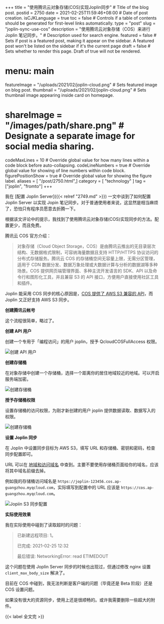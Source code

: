 +++
title = "使用腾讯云对象存储(COS)实现Joplin同步" # Title of the blog post.
postid = 2750
date = 2021-02-25T11:59:46+08:00 # Date of post creation.
isCJKLanguage = true
toc = false # Controls if a table of contents should be generated for first-level links automatically.
type = "post"
slug = "joplin-sync-use-cos"
description = "使用腾讯云对象存储（COS）来进行 Joplin 笔记同步。" # Description used for search engine.
featured = false # Sets if post is a featured post, making it appear on the sidebar. A featured post won't be listed on the sidebar if it's the current page
draft = false # Sets whether to render this page. Draft of true will not be rendered.
# menu: main
featureImage = "/uploads/2021/02/joplin-cloud.png" # Sets featured image on blog post.
thumbnail = "/uploads/2021/02/joplin-cloud.png" # Sets thumbnail image appearing inside card on homepage.
# shareImage = "/images/path/share.png" # Designate a separate image for social media sharing.
codeMaxLines = 10 # Override global value for how many lines within a code block before auto-collapsing.
codeLineNumbers = true # Override global value for showing of line numbers within code block.
figurePositionShow = true # Override global value for showing the figure label.
aliases = [ "/post/2750.html",]
category = [ "technology" ]
tag = ["joplin", "fromto"]
+++

我在 [配置 Joplin Server]({{< relref "2749.md" >}}) 一文中谈到了如何配置 Joplin Server 以实现 Jopin 笔记同步。对于普通使用者来说，这显然是相当麻烦了，恐怕只有程序员愿意去折腾一下。

根据该文评论中的提示，我找到了使用腾讯云对象存储(COS)实现同步的方法。配置更少，而且免费。 <!--more-->

腾讯云 COS 官方介绍：

> 对象存储（Cloud Object Storage，COS）是由腾讯云推出的无目录层次结构、无数据格式限制，可容纳海量数据且支持 HTTP/HTTPS 协议访问的分布式存储服务。腾讯云 COS 的存储桶空间无容量上限，无需分区管理，适用于 CDN 数据分发、数据万象处理或大数据计算与分析的数据湖等多种场景。COS 提供网页端管理界面、多种主流开发语言的 SDK、API 以及命令行和图形化工具，并且兼容 S3 的 API 接口，方便用户直接使用社区工具和插件。

Joplin 能采用 COS 同步的核心原因是，[COS 提供了 AWS S3 兼容的 API](https://cloud.tencent.com/document/product/436/37421)，而 Joplin 又正好支持 AWS S3 同步。

**创建腾讯云帐号**

这个流程很简单，略过了。

**创建 API 用户**

创建一个专用于「编程访问」的用户 joplin，授予 QcloudCOSFullAccess 权限。

![创建 API 用户](/uploads/2021/02/joplin-cos-user.png)

**创建存储桶**

在对象存储中创建一个存储桶，选择一个距离你的居住地域较近的地域。可以开启服务端加密。

![创建存储桶](/uploads/2021/02/joplin-cos-bucket.png)

**授予存储桶权限**

设置存储桶的访问权限，为刚才新创建的用户 joplin 提供数据读取、数据写入的权限。

![创建存储桶](/uploads/2021/02/joplin-cos-access.png)

**设置 Joplin 同步**

在 Joplin 中设置同步目标为 AWS S3，填写 URL 和存储桶、密钥和密码，检查同步配置即可。

URL 可以在 [地域和访问域名](https://cloud.tencent.com/document/product/436/6224) 中查到。主要不要使用存储桶页面给你的域名，应该将其中域名前缀去掉。

例如我的存储桶访问域名是 `https://joplin-123456.cos.ap-guangzhou.myqcloud.com`，实际填写到配置中的 URL 应该是 `https://cos.ap-guangzhou.myqcloud.com`。

![Jopiin S3 同步配置](/uploads/2021/02/joplin-cos-sync.png)

**实际使用效果**

我在实际使用中碰到了读取超时的问题：

> 已新建远程项目: 1。
>
> 已完成: 2021-02-25 12:32
>
> 最后错误: NetworkingError: read ETIMEDOUT

这个问题在使用 Joplin Server 同步的时候也出现过，但通过修改 nginx 设置 `client_max_body_size` 解决了。

目前在 COS 中碰到，我无法判断是客户端的问题（毕竟还是 Beta 阶段）还是 COS 设置问题。

如果没有很大的资源同步，使用上还是很顺畅的。或许我需要删除一些超大的附件。

{{< label 全文完 >}}